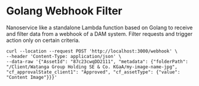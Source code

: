 # Golang Webhook Filter

Nanoservice like a standalone Lambda function based on Golang to receive and filter data from a webhook of a DAM system. Filter requests and trigger action only on certain criteria.


```
curl --location --request POST 'http://localhost:3000/webhook' \
--header 'Content-Type: application/json' \
--data-raw '{"AssetId": "87c23cwqDD2111", "metadata": {"folderPath": "/Client/Watanga Group Holding SE & Co. KGaA/my-image-name-jpg", "cf_approvalState_client1": "Approved", "cf_assetType": {"value": "Content Image"}}}'
```